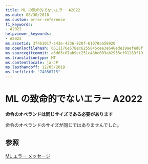 ```yaml
---
title: ML の致命的でないエラー A2022
ms.date: 08/30/2018
ms.custom: error-reference
f1_keywords:
- A2022
helpviewer_keywords:
- A2022
ms.assetid: 3f4b1017-543e-4236-820f-61070ab58920
ms.openlocfilehash: 6511176e578ec6255845cee3e648ede19aefed8f
ms.sourcegitcommit: a6d63c07ab9ec251c48bc003ab2933cf01263f19
ms.translationtype: MT
ms.contentlocale: ja-JP
ms.lasthandoff: 12/05/2019
ms.locfileid: "74856715"
---
```

# <a name="ml-nonfatal-error-a2022"></a>ML の致命的でないエラー A2022

**命令のオペランドは同じサイズである必要があります**

命令のオペランドのサイズが同じではありませんでした。

## <a name="see-also"></a>参照

[ML エラー メッセージ](../../assembler/masm/ml-error-messages.md)<br/>